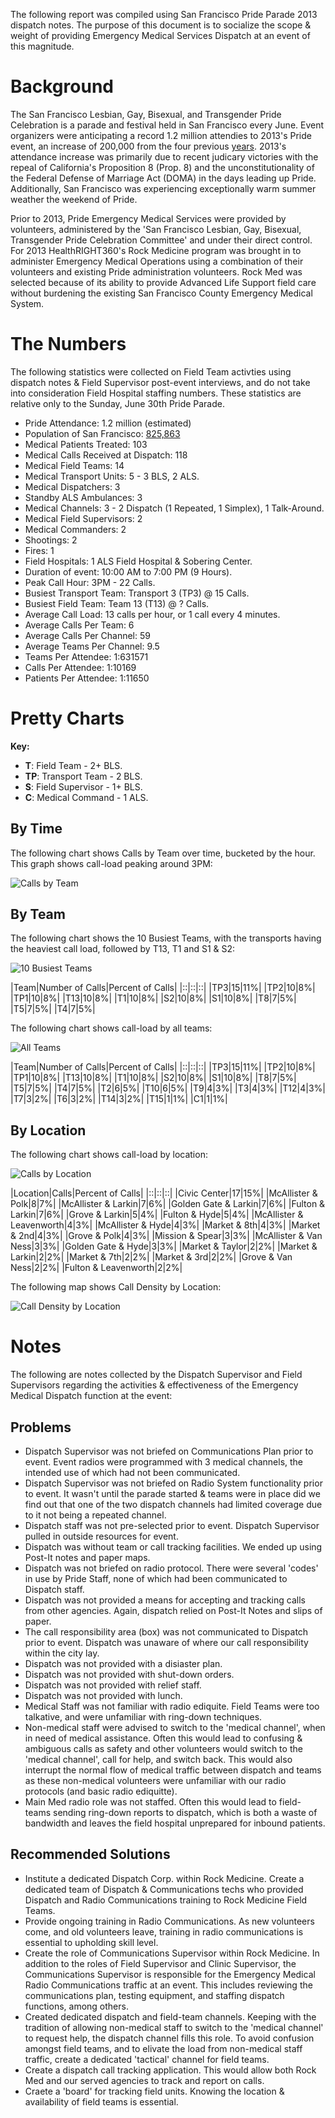 The following report was compiled using San Francisco Pride Parade 2013 dispatch notes. The purpose of this document is to socialize the scope & weight of providing Emergency Medical Services Dispatch at an event of this magnitude.

# Background

The San Francisco Lesbian, Gay, Bisexual, and Transgender Pride Celebration is a parade and festival held in San Francisco every June. Event organizers were anticipating a record 1.2 million attendies to 2013's Pride event, an increase of 200,000 from the four previous [years](http://www.sfexaminer.com/sanfrancisco/pride-party-is-prepared-for-record-attendance/Content?oid=2151877). 2013's attendance increase was primarily due to recent judicary victories with the repeal of California's Proposition 8 (Prop. 8) and the unconstitutionality of the Federal Defense of Marriage Act (DOMA) in the days leading up Pride. Additionally, San Francisco was experiencing exceptionally warm summer weather the weekend of Pride.

Prior to 2013, Pride Emergency Medical Services were provided by volunteers, administered by the 'San Francisco Lesbian, Gay, Bisexual, Transgender Pride Celebration Committee' and under their direct control. For 2013 HealthRIGHT360's Rock Medicine program was brought in to administer Emergency Medical Operations using a combination of their volunteers and existing Pride administration volunteers. Rock Med was selected because of its ability to provide Advanced Life Support field care without burdening the existing San Francisco County Emergency Medical System.

# The Numbers

The following statistics were collected on Field Team activties using dispatch notes & Field Supervisor post-event interviews, and do not take into consideration Field Hospital staffing numbers. These statistics are relative only to the Sunday, June 30th Pride Parade.

* Pride Attendance: 1.2 million (estimated)
* Population of San Francisco: [825,863](http://en.wikipedia.org/wiki/San_Francisco#cite_note-2012-pop-estimate-8)
* Medical Patients Treated: 103
* Medical Calls Received at Dispatch: 118
* Medical Field Teams: 14
* Medical Transport Units: 5 - 3 BLS, 2 ALS.
* Medical Dispatchers: 3
* Standby ALS Ambulances: 3
* Medical Channels: 3 - 2 Dispatch (1 Repeated, 1 Simplex), 1 Talk-Around.
* Medical Field Supervisors: 2
* Medical Commanders: 2
* Shootings: 2
* Fires: 1
* Field Hospitals: 1 ALS Field Hospital & Sobering Center.
* Duration of event: 10:00 AM to 7:00 PM (9 Hours).
* Peak Call Hour: 3PM - 22 Calls.
* Busiest Transport Team: Transport 3 (TP3) @ 15 Calls.
* Busiest Field Team: Team 13 (T13) @ ? Calls.
* Average Call Load: 13 calls per hour, or 1 call every 4 minutes.
* Average Calls Per Team: 6
* Average Calls Per Channel: 59
* Average Teams Per Channel: 9.5
* Teams Per Attendee: 1:631571
* Calls Per Attendee: 1:10169
* Patients Per Attendee: 1:11650

# Pretty Charts

**Key:**

* **T**: Field Team - 2+ BLS.
* **TP**: Transport Team - 2 BLS.
* **S**: Field Supervisor - 1+ BLS.
* **C**: Medical Command - 1 ALS.

## By Time

The following chart shows Calls by Team over time, bucketed by the hour. This graph shows call-load peaking around 3PM:

![Calls by Team](https://dl.dropboxusercontent.com/u/4036736/Screenshots/bydx5%7E2w5%7E3k.png)

## By Team

The following chart shows the 10 Busiest Teams, with the transports having the heaviest call load, followed by T13, T1 and S1 & S2:

![10 Busiest Teams](https://dl.dropboxusercontent.com/u/4036736/Screenshots/8753%7Exxdsgv2.png)



|Team|Number of Calls|Percent of Calls|
|::|::|::|
|TP3|15|11%|
|TP2|10|8%|
|TP1|10|8%|
|T13|10|8%|
|T1|10|8%|
|S2|10|8%|
|S1|10|8%|
|T8|7|5%|
|T5|7|5%|
|T4|7|5%|


The following chart shows call-load by all teams:


![All Teams](https://dl.dropboxusercontent.com/u/4036736/Screenshots/t32a7v37gd4r.png)

|Team|Number of Calls|Percent of Calls|
|::|::|::|
|TP3|15|11%|
|TP2|10|8%|
|TP1|10|8%|
|T13|10|8%|
|T1|10|8%|
|S2|10|8%|
|S1|10|8%|
|T8|7|5%|
|T5|7|5%|
|T4|7|5%|
|T2|6|5%|
|T10|6|5%|
|T9|4|3%|
|T3|4|3%|
|T12|4|3%|
|T7|3|2%|
|T6|3|2%|
|T14|3|2%|
|T15|1|1%|
|C1|1|1%|

## By Location

The following chart shows call-load by location:

![Calls by Location](https://dl.dropboxusercontent.com/u/4036736/Screenshots/67ksh7n9-lwi.png)


|Location|Calls|Percent of Calls|
|::|::|::|
|Civic Center|17|15%|
|McAllister & Polk|8|7%|
|McAllister & Larkin|7|6%|
|Golden Gate & Larkin|7|6%|
|Fulton & Larkin|7|6%|
|Grove & Larkin|5|4%|
|Fulton & Hyde|5|4%|
|McAllister & Leavenworth|4|3%|
|McAllister & Hyde|4|3%|
|Market & 8th|4|3%|
|Market & 2nd|4|3%|
|Grove & Polk|4|3%|
|Mission & Spear|3|3%|
|McAllister & Van Ness|3|3%|
|Golden Gate & Hyde|3|3%|
|Market & Taylor|2|2%|
|Market & Larkin|2|2%|
|Market & 7th|2|2%|
|Market & 3rd|2|2%|
|Grove & Van Ness|2|2%|
|Fulton & Leavenworth|2|2%|

The following map shows Call Density by Location:

![Call Density by Location](http://dl.dropbox.com/u/4036736/Screenshots/g3wdk8d56342.png)

# Notes

The following are notes collected by the Dispatch Supervisor and Field Supervisors regarding the activities & effectiveness of the Emergency Medical Dispatch function at the event:

## Problems

* Dispatch Supervisor was not briefed on Communications Plan prior to event. Event radios were programmed with 3 medical channels, the intended use of which had not been communicated.
* Dispatch Supervisor was not briefed on Radio System functionality prior to event. It wasn't until the parade started & teams were in place did we find out that one of the two dispatch channels had limited coverage due to it not being a repeated channel.
* Dispatch staff was not pre-selected prior to event. Dispatch Supervisor pulled in outside resources for event.
* Dispatch was without team or call tracking facilities. We ended up using Post-It notes and paper maps.
* Dispatch was not briefed on radio protocol. There were several 'codes' in use by Pride Staff, none of which had been communicated to Dispatch staff.
* Dispatch was not provided a means for accepting and tracking calls from other agencies. Again, dispatch relied on Post-It Notes and slips of paper.
* The call responsibility area (box) was not communicated to Dispatch prior to event. Dispatch was unaware of where our call responsibility within the city lay.
* Dispatch was not provided with a disiaster plan.
* Dispatch was not provided with shut-down orders.
* Dispatch was not provided with relief staff.
* Dispatch was not provided with lunch.
* Medical Staff was not familiar with radio ediquite. Field Teams were too talkative, and were unfamiliar with ring-down techniques.
* Non-medical staff were advised to switch to the 'medical channel', when in need of medical assistance. Often this would lead to confusing & ambiguous calls as safety and other volunteers would switch to the 'medical channel', call for help, and switch back. This would also interrupt the normal flow of medical traffic between dispatch and teams as these non-medical volunteers were unfamiliar with our radio protocols (and basic radio ediquitte).
* Main Med radio role was not staffed. Often this would lead to field-teams sending ring-down reports to dispatch, which is both a waste of bandwidth and leaves the field hospital unprepared for inbound patients.

## Recommended Solutions

* Institute a dedicated Dispatch Corp. within Rock Medicine. Create a dedicated team of Dispatch & Communications techs who provided Dispatch and Radio Communications training to Rock Medicine Field Teams.
* Provide ongoing training in Radio Communications. As new volunteers come, and old volunteers leave, training in radio communications is essential to upholding skill level.
* Create the role of Communications Supervisor within Rock Medicine. In addition to the roles of Field Supervisor and Clinic Supervisor, the Communications Supervisor is responsible for the Emergency Medical Radio Communications traffic at an event. This includes reviewing the communications plan, testing equipment, and staffing dispatch functions, among others.
* Created dedicated dispatch and field-team channels. Keeping with the tradition of allowing non-medical staff to switch to the 'medical channel' to request help, the dispatch channel fills this role. To avoid confusion amongst field teams, and to elivate the load from non-medical staff traffic, create a dedicated 'tactical' channel for field teams.
* Create a dispatch call tracking application. This would allow both Rock Med and our served agencies to track and report on calls.
* Craete a 'board' for tracking field units. Knowing the location & availability of field teams is essential.


